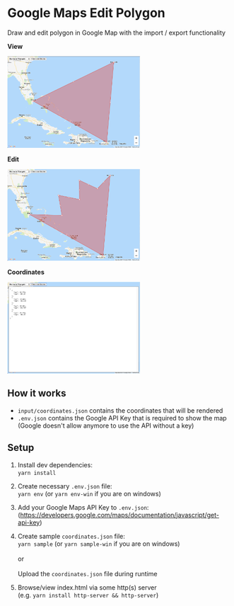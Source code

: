# Google Maps Edit Polygon

Draw and edit polygon in Google Map with the import / export functionality

**View**

<img src="readme-resources/1-view.png" width="300"/>

**Edit**

<img src="readme-resources/2-edit.png" width="300"/>

**Coordinates**

<img src="readme-resources/3-coordinates.png" width="300"/>

## How it works

- `input/coordinates.json` contains the coordinates that will be rendered
- `.env.json` contains the Google API Key that is required to show the map (Google doesn't allow anymore to use the API without a key)

## Setup

1. Install dev dependencies:<br />
   `yarn install`

1. Create necessary `.env.json` file:<br />
   `yarn env` (or `yarn env-win` if you are on windows)

1. Add your Google Maps API Key to `.env.json`:<br />
   (https://developers.google.com/maps/documentation/javascript/get-api-key)

1. Create sample `coordinates.json` file:<br />
   `yarn sample` (or `yarn sample-win` if you are on windows)<br />
   <br />
   or<br />
   <br />
   Upload the `coordinates.json` file during runtime

1. Browse/view index.html via some http(s) server<br />
   (e.g. `yarn install http-server && http-server`)
